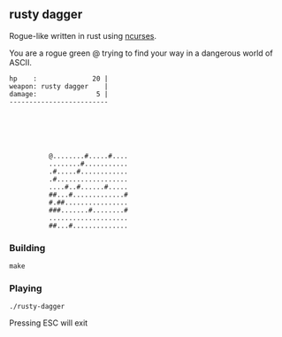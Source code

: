 rusty dagger
------------
Rogue-like written in rust using [ncurses](https://github.com/jeaye/ncurses-rs).

You are a rogue green @ trying to find your way in a dangerous world of ASCII.

```
hp    :              20 |
weapon: rusty dagger    |
damage:               5 |
-------------------------






          @........#.....#....
          ........#...........
          .#.....#............
          .#..................
          ....#..#......#.....
          ##...#.............#
          #.##................
          ###.......#........#
          ....................
          ##...#..............
```


### Building

```
make
```

### Playing

```
./rusty-dagger
```

Pressing ESC will exit
